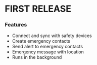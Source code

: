 # FIRST RELEASE
### Features
- Connect and sync with safety devices
- Create emergency contacts
- Send alert to emergency contacts
- Emergency message with location
- Runs in the background
